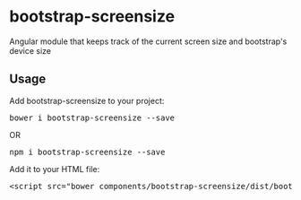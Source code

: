 # bootstrap-screensize
Angular module that keeps track of the current screen size and bootstrap's device size
<h2>Usage</h2>
<p>Add bootstrap-screensize to your project:</p>
<pre>bower i bootstrap-screensize --save</pre>
<p>OR</p>
<pre>npm i bootstrap-screensize --save</pre>
<p>Add it to your HTML file:</p>
<div>
<pre>&lt;<span>script</span> <span class="pl-e">src</span>=<span class="pl-s"><span class="pl-pds">"</span>bower_components/bootstrap-screensize/dist/bootstrap-screensize.min.js<span class="pl-pds">"</span></span>&gt;&lt;/<span class="pl-ent">script</span>&gt;</pre></div>
